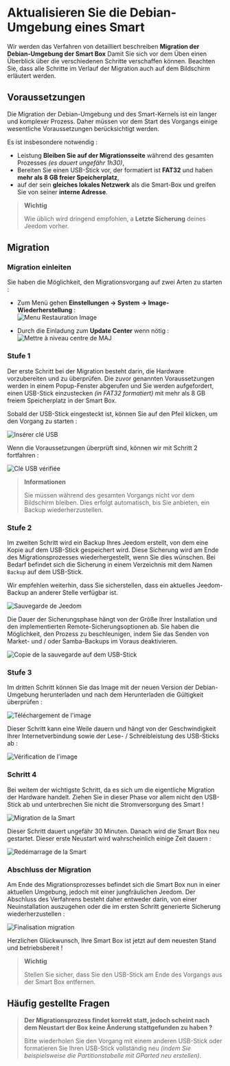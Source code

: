 # Aktualisieren Sie die Debian-Umgebung eines Smart

Wir werden das Verfahren von detailliert beschreiben **Migration der Debian-Umgebung der Smart Box** Damit Sie sich vor dem Üben einen Überblick über die verschiedenen Schritte verschaffen können. Beachten Sie, dass alle Schritte im Verlauf der Migration auch auf dem Bildschirm erläutert werden.

## Voraussetzungen

Die Migration der Debian-Umgebung und des Smart-Kernels ist ein langer und komplexer Prozess. Daher müssen vor dem Start des Vorgangs einige wesentliche Voraussetzungen berücksichtigt werden.

Es ist insbesondere notwendig :

- Leistung **Bleiben Sie auf der Migrationsseite** während des gesamten Prozesses *(es dauert ungefähr 1h30)*,
- Bereiten Sie einen USB-Stick vor, der formatiert ist **FAT32** und haben **mehr als 8 GB freier Speicherplatz**,
- auf der sein **gleiches lokales Netzwerk** als die Smart-Box und greifen Sie von seiner **interne Adresse**.

>**Wichtig**
>
>Wie üblich wird dringend empfohlen, a **Letzte Sicherung** deines Jeedom vorher.

## Migration

### Migration einleiten

Sie haben die Möglichkeit, den Migrationsvorgang auf zwei Arten zu starten :

- Zum Menü gehen **Einstellungen → System → Image-Wiederherstellung** :     
![Menu Restauration Image](images/migrateos-smart01.png)

- Durch die Einladung zum **Update Center** wenn nötig :     
![Mettre à niveau centre de MAJ](images/migrateos-smart02.png)

### Stufe 1

Der erste Schritt bei der Migration besteht darin, die Hardware vorzubereiten und zu überprüfen. Die zuvor genannten Voraussetzungen werden in einem Popup-Fenster abgerufen und Sie werden aufgefordert, einen USB-Stick einzustecken *(in FAT32 formatiert)* mit mehr als 8 GB freiem Speicherplatz in der Smart Box.

Sobald der USB-Stick eingesteckt ist, können Sie auf den Pfeil klicken, um den Vorgang zu starten :

![Insérer clé USB](images/migrateos-smart03.png)

Wenn die Voraussetzungen überprüft sind, können wir mit Schritt 2 fortfahren :

![Clé USB vérifiée](images/migrateos-smart04.png)

>**Informationen**
>
>Sie müssen während des gesamten Vorgangs nicht vor dem Bildschirm bleiben. Dies erfolgt automatisch, bis Sie anbieten, ein Backup wiederherzustellen.

### Stufe 2

Im zweiten Schritt wird ein Backup Ihres Jeedom erstellt, von dem eine Kopie auf dem USB-Stick gespeichert wird. Diese Sicherung wird am Ende des Migrationsprozesses wiederhergestellt, wenn Sie dies wünschen. Bei Bedarf befindet sich die Sicherung in einem Verzeichnis mit dem Namen ``Backup`` auf dem USB-Stick.

Wir empfehlen weiterhin, dass Sie sicherstellen, dass ein aktuelles Jeedom-Backup an anderer Stelle verfügbar ist.

![Sauvegarde de Jeedom](images/migrateos-smart05.png)

Die Dauer der Sicherungsphase hängt von der Größe Ihrer Installation und den implementierten Remote-Sicherungsoptionen ab. Sie haben die Möglichkeit, den Prozess zu beschleunigen, indem Sie das Senden von Market- und / oder Samba-Backups im Voraus deaktivieren.

![Copie de la sauvegarde auf dem USB-Stick](images/migrateos-smart06.png)

### Stufe 3

Im dritten Schritt können Sie das Image mit der neuen Version der Debian-Umgebung herunterladen und nach dem Herunterladen die Gültigkeit überprüfen :

![Téléchargement de l'image](images/migrateos-smart07.png)

Dieser Schritt kann eine Weile dauern und hängt von der Geschwindigkeit Ihrer Internetverbindung sowie der Lese- / Schreibleistung des USB-Sticks ab :

![Vérification de l'image](images/migrateos-smart08.png)

### Schritt 4

Bei weitem der wichtigste Schritt, da es sich um die eigentliche Migration der Hardware handelt. Ziehen Sie in dieser Phase vor allem nicht den USB-Stick ab und unterbrechen Sie nicht die Stromversorgung des Smart !

![Migration de la Smart](images/migrateos-smart09.png)

Dieser Schritt dauert ungefähr 30 Minuten. Danach wird die Smart Box neu gestartet. Dieser erste Neustart wird wahrscheinlich einige Zeit dauern :

![Redémarrage de la Smart](images/migrateos-smart10.png)

### Abschluss der Migration

Am Ende des Migrationsprozesses befindet sich die Smart Box nun in einer aktuellen Umgebung, jedoch mit einer jungfräulichen Jeedom. Der Abschluss des Verfahrens besteht daher entweder darin, von einer Neuinstallation auszugehen oder die im ersten Schritt generierte Sicherung wiederherzustellen :

![Finalisation migration](images/migrateos-smart11.png)

Herzlichen Glückwunsch, Ihre Smart Box ist jetzt auf dem neuesten Stand und betriebsbereit !

>**Wichtig**
>
>Stellen Sie sicher, dass Sie den USB-Stick am Ende des Vorgangs aus der Smart Box entfernen.

## Häufig gestellte Fragen

>**Der Migrationsprozess findet korrekt statt, jedoch scheint nach dem Neustart der Box keine Änderung stattgefunden zu haben ?**
>
>Bitte wiederholen Sie den Vorgang mit einem anderen USB-Stick oder formatieren Sie Ihren USB-Stick vollständig neu *(indem Sie beispielsweise die Partitionstabelle mit GParted neu erstellen)*.
